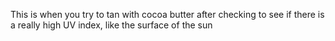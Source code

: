 This is when you try to tan with cocoa butter after checking to see if there is a really high UV index, like the surface of the sun